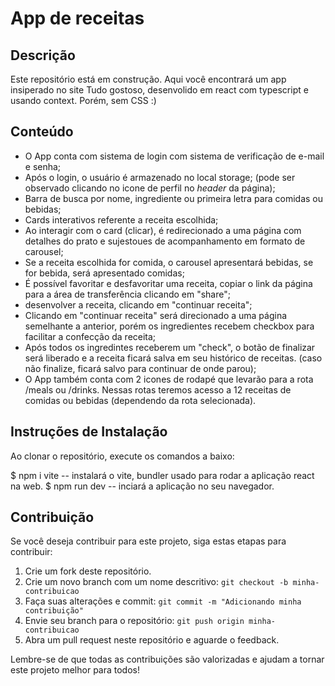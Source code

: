 # App de receitas

## Descrição

Este repositório está em construção. Aqui você encontrará um app insiperado no site Tudo gostoso, desenvolido em react com typescript e usando context. Porém, sem CSS :)

## Conteúdo
- O App conta com sistema de login com sistema de verificação de e-mail e senha;
- Após o login, o usuário é armazenado no local storage; (pode ser observado clicando no icone de perfil no _header_ da página);
- Barra de busca por nome, ingrediente ou primeira letra para comidas ou bebidas;
- Cards interativos referente a receita escolhida;
- Ao interagir com o card (clicar), é redirecionado a uma página com detalhes do prato e sujestoues de acompanhamento em formato de carousel;
- Se a receita escolhida for comida, o carousel apresentará bebidas, se for bebida, será apresentado comidas;
- É possível favoritar e desfavoritar uma receita, copiar o link da página para a área de transferência clicando em "share";
- desenvolver a receita, clicando em "continuar receita";
- Clicando em "continuar receita" será direcionado a uma página semelhante a anterior, porém os ingredientes recebem checkbox para facilitar a confecção da receita;
- Após todos os ingredintes receberem um "check", o botão de finalizar será liberado e a receita ficará salva em seu histórico de receitas. (caso não finalize, ficará salvo para continuar de onde parou);
- O App também conta com 2 icones de rodapé que levarão para a rota /meals ou /drinks. Nessas rotas teremos acesso a 12 receitas de comidas ou bebidas (dependendo da rota selecionada). 

## Instruções de Instalação

Ao clonar o repositório, execute os comandos a baixo:

$ npm i vite -- instalará o vite, bundler usado para rodar a aplicação react na web.
$ npm run dev -- inciará a aplicação no seu navegador.

## Contribuição

Se você deseja contribuir para este projeto, siga estas etapas para contribuir:

1. Crie um fork deste repositório.
2. Crie um novo branch com um nome descritivo: `git checkout -b minha-contribuicao`
3. Faça suas alterações e commit: `git commit -m "Adicionando minha contribuição"`
4. Envie seu branch para o repositório: `git push origin minha-contribuicao`
5. Abra um pull request neste repositório e aguarde o feedback.

Lembre-se de que todas as contribuições são valorizadas e ajudam a tornar este projeto melhor para todos!
